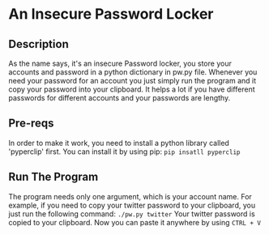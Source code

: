 # An Insecure Password Locker

## Description
As the name says, it's an insecure Password locker, you store your accounts and password in a python dictionary in pw.py file. Whenever you need your password for an account you just simply run the program and it copy your password into your clipboard. It helps a lot if you have different passwords for different accounts and your passwords are lengthy.

## Pre-reqs
In order to make it work, you need to install a python library called 'pyperclip' first.
You can install it by using pip:
`pip insatll pyperclip`

## Run The Program

The program needs only one argument, which is your account name.
For example, if you need to copy your twitter password to your clipboard, you just run the following command:
`./pw.py twitter`
Your twitter password is copied to your clipboard. Now you can paste it anywhere by using `CTRL + V`
